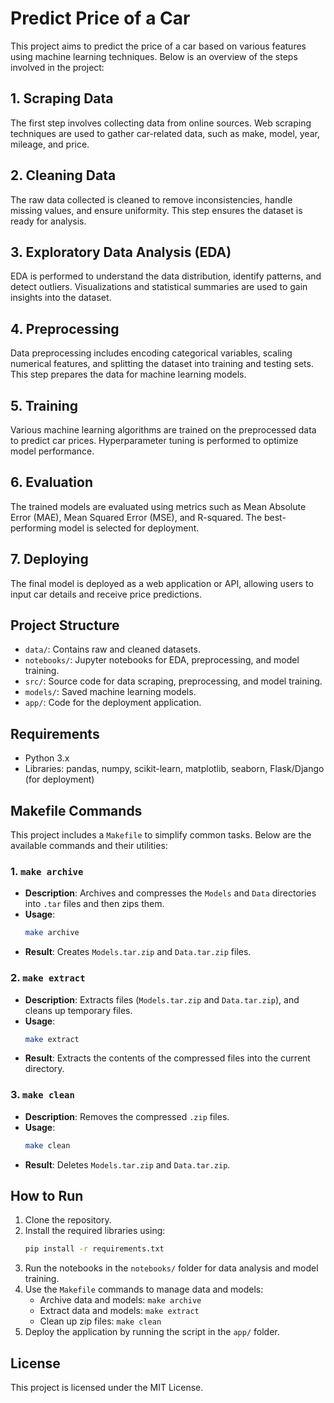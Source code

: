 # Predict Price of a Car

This project aims to predict the price of a car based on various features using machine learning techniques. Below is an overview of the steps involved in the project:

## 1. Scraping Data
The first step involves collecting data from online sources. Web scraping techniques are used to gather car-related data, such as make, model, year, mileage, and price.

## 2. Cleaning Data
The raw data collected is cleaned to remove inconsistencies, handle missing values, and ensure uniformity. This step ensures the dataset is ready for analysis.

## 3. Exploratory Data Analysis (EDA)
EDA is performed to understand the data distribution, identify patterns, and detect outliers. Visualizations and statistical summaries are used to gain insights into the dataset.

## 4. Preprocessing
Data preprocessing includes encoding categorical variables, scaling numerical features, and splitting the dataset into training and testing sets. This step prepares the data for machine learning models.

## 5. Training
Various machine learning algorithms are trained on the preprocessed data to predict car prices. Hyperparameter tuning is performed to optimize model performance.

## 6. Evaluation
The trained models are evaluated using metrics such as Mean Absolute Error (MAE), Mean Squared Error (MSE), and R-squared. The best-performing model is selected for deployment.

## 7. Deploying
The final model is deployed as a web application or API, allowing users to input car details and receive price predictions.

## Project Structure
- `data/`: Contains raw and cleaned datasets.
- `notebooks/`: Jupyter notebooks for EDA, preprocessing, and model training.
- `src/`: Source code for data scraping, preprocessing, and model training.
- `models/`: Saved machine learning models.
- `app/`: Code for the deployment application.

## Requirements
- Python 3.x
- Libraries: pandas, numpy, scikit-learn, matplotlib, seaborn, Flask/Django (for deployment)

## Makefile Commands
This project includes a `Makefile` to simplify common tasks. Below are the available commands and their utilities:

### 1. `make archive`
- **Description**: Archives and compresses the `Models` and `Data` directories into `.tar` files and then zips them.
- **Usage**:
  ```bash
  make archive
  ```
- **Result**: Creates `Models.tar.zip` and `Data.tar.zip` files.

### 2. `make extract`
- **Description**: Extracts files (`Models.tar.zip` and `Data.tar.zip`), and cleans up temporary files.
- **Usage**:
  ```bash
  make extract
  ```
- **Result**: Extracts the contents of the compressed files into the current directory.

### 3. `make clean`
- **Description**: Removes the compressed `.zip` files.
- **Usage**:
  ```bash
  make clean
  ```
- **Result**: Deletes `Models.tar.zip` and `Data.tar.zip`.

## How to Run
1. Clone the repository.
2. Install the required libraries using:
   ```bash
   pip install -r requirements.txt
   ```
3. Run the notebooks in the `notebooks/` folder for data analysis and model training.
4. Use the `Makefile` commands to manage data and models:
   - Archive data and models: `make archive`
   - Extract data and models: `make extract`
   - Clean up zip files: `make clean`
5. Deploy the application by running the script in the `app/` folder.

## License
This project is licensed under the MIT License.
